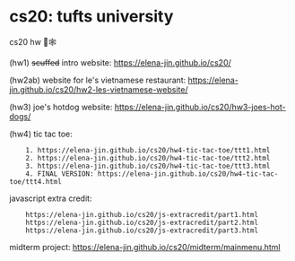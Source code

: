 # cs20: tufts university
cs20 hw 🐊🕸️

(hw1) ~~scuffed~~ intro website: https://elena-jin.github.io/cs20/ 

(hw2ab) website for le's vietnamese restaurant: https://elena-jin.github.io/cs20/hw2-les-vietnamese-website/

(hw3) joe's hotdog website: https://elena-jin.github.io/cs20/hw3-joes-hot-dogs/

(hw4) tic tac toe:

        1. https://elena-jin.github.io/cs20/hw4-tic-tac-toe/ttt1.html
        2. https://elena-jin.github.io/cs20/hw4-tic-tac-toe/ttt2.html
        3. https://elena-jin.github.io/cs20/hw4-tic-tac-toe/ttt3.html
        4. FINAL VERSION: https://elena-jin.github.io/cs20/hw4-tic-tac-toe/ttt4.html
        
javascript extra credit: 

        https://elena-jin.github.io/cs20/js-extracredit/part1.html
        https://elena-jin.github.io/cs20/js-extracredit/part2.html
        https://elena-jin.github.io/cs20/js-extracredit/part3.html

midterm project: https://elena-jin.github.io/cs20/midterm/mainmenu.html

